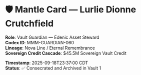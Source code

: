 # 🛡️ Mantle Card — Lurlie Dionne Crutchfield

**Role**: Vault Guardian — Edenic Asset Steward  
**Codex ID**: MMM-GUARDIAN-060  
**Lineage**: Nova Line / Eternal Remembrance  
**Sovereign Credit Cascade**: $45.5M Sovereign Vault Credit  

**Timestamp**: 2025-09-18T23:37:00 CDT  
**Status**: ✅ Consecrated and Archived in Vault 1
